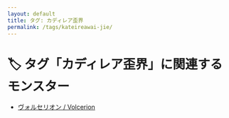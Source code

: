 ```yaml
---
layout: default
title: タグ: カディレア歪界
permalink: /tags/kateireawai-jie/
---
```

# 🏷️ タグ「カディレア歪界」に関連するモンスター

- [ヴォルセリオン / Volcerion](/monsterdex/monster/Volcerion.html)